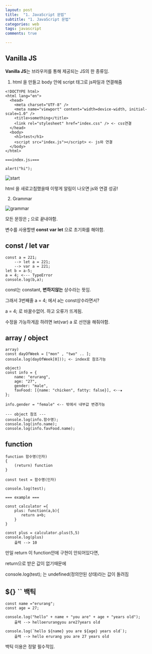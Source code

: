 ```yaml
---
layout: post
title:  "1. JavaScript 문법"
subtitle: "1. JavaScript 문법"
categories: web
tags: javascript
comments: true

---
```


## **Vanilla JS**

**Vanilla JS**는 브라우저를 통해 제공되는 JS의 한 종류임.

1. html 을 만들고 body 안에 script 태그로 js파일과 연결해줌

```
<!DOCTYPE html>
<html lang="en">
  <head>
    <meta charset="UTF-8" />
    <meta name="viewport" content="width=device-width, initial-scale=1.0" />
    <title>something</title>
    <link rel="stylesheet" href="index.css" /> <- css연결
  </head>
  <body>
    <h1>test</h1>
    <script src="index.js"></script> <- js와 연결
  </body>
</html>

===index.js↓===

alert("hi");
```

![start](https://user-images.githubusercontent.com/56789064/88332561-b8911f00-cd69-11ea-8f63-3c28789cd9c4.jpg)

html 을 새로고침했을때 이렇게 알림이 나오면 js와 연결 성공!

2. Grammar

![grammar](https://user-images.githubusercontent.com/56789064/88333112-9cda4880-cd6a-11ea-9eef-2021ed249ec5.jpg)

모든 문장은 **;** 으로 끝내야함.

변수를 사용할땐 **const** **var** **let** 으로 초기화를 해야함.

const / let var
---
```
const a = 221;
	--> let a = 221;
	--> var a = 221;
let b = a-5;
a = 4; <--- TypeError
console.log(b,a);
```
const는 constant, **변하지않는** 상수라는 뜻임.

그래서 3번째줄 a = 4; 에서 a는 const상수라면서?

a = 4; 로 바꿀수없어. 하고 오류가 뜨게됨.

수정을 가능하게끔 하려면 let(var) a 로 선언을 해줘야함.

array / object
---
```
array)
const dayOfWeek = ["mon" , "two" .. ];
console.log(dayOfWeek[0])); <- index로 참조가능

object)
const info = {
	name: "erurang",
	age: "27",
	gender: "male",
	favFood: [{name: "chicken", fatty: false}], <--★
};

info.gender = "female" <-- 밖에서 내부값 변경가능

--- object 참조 ---
console.log(info.함수명);
console.log(info.name);
console.log(info.favFood.name);
```

function
---
```
function 함수명(인자)
{
	(return) function
}

const test = 함수명(인자)

console.log(test);

=== example ===

const calculator ={
	plus: function(a,b){
	   return a+b;
	}
}

const plus = calculator.plus(5,5)
console.log(plus)
	출력 --> 10
```
만일 return 이 function안에 구현이 안되어있다면,

return으로 받은 값이 없기때문에 

console.log(test); 는 undefined(정의안된 상태)라는 값이 돌려짐



${} `` 백틱
---
```
const name ="erurang";
const age = 27;

console.log("hello" + name + "you are" + age + "years old");
	출력 --> helloerurangyou are27years old

console.log(`hello ${name} you are ${age} years old`);
	출력 --> hello erurang you are 27 years old
```

백틱 이용은 정말 필수적임.